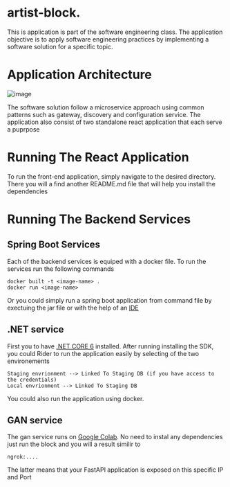 # artist-block.


This is application is part of the software engineering class. The application objective is to apply software engineering practices by implementing a software solution for a specific topic.


# Application Architecture

![image](https://user-images.githubusercontent.com/45897168/167974117-8f6938e3-6133-479f-8924-b298111efdbe.png)

The software solution follow a microservice approach using common patterns such as gateway, discovery and configuration service. The application also consist of two standalone react application that each serve a puprpose


# Running The React Application

To run the front-end application, simply navigate to the desired directory. There you will a find another README.md file that will help you install the dependencies

# Running The Backend Services

## Spring Boot Services
Each of the backend services is equiped with a docker file. To run the services run the following commands

```
docker built -t <image-name> .
docker run <image-name>
```
Or you could simply run a spring boot application from command file by exectuing the jar file or with the help of an [IDE](https://www.jetbrains.com/help/idea/spring-boot.html)

## .NET service

First you to have [.NET CORE 6](https://dotnet.microsoft.com/en-us/download/dotnet/6.0) installed. After running installing the SDK, you could Rider to run the application easily by selecting of
the two environements
```
Staging envrionment --> Linked To Staging DB (if you have access to the credentials)
Local envrionment --> Linked To Staging DB
```
You could also run the application using docker.

## GAN service

The gan service runs on [Google Colab](https://colab.research.google.com/drive/1Ee1g8QbZ6nCtN56c4-rdEVexkC8tBuV0#scrollTo=80lSTTCevP_s). No need to instal any dependencies just run the block and you will a result similir to
```
ngrok:....
```
The latter means that your FastAPI application is exposed on this specific IP and Port



